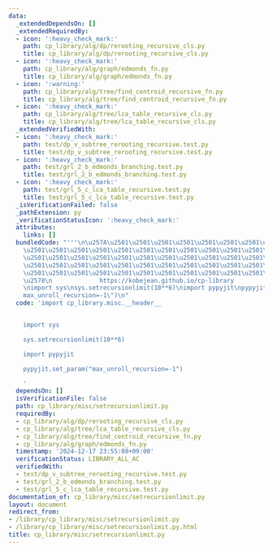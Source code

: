 ```yaml
---
data:
  _extendedDependsOn: []
  _extendedRequiredBy:
  - icon: ':heavy_check_mark:'
    path: cp_library/alg/dp/rerooting_recursive_cls.py
    title: cp_library/alg/dp/rerooting_recursive_cls.py
  - icon: ':heavy_check_mark:'
    path: cp_library/alg/graph/edmonds_fn.py
    title: cp_library/alg/graph/edmonds_fn.py
  - icon: ':warning:'
    path: cp_library/alg/tree/find_centroid_recursive_fn.py
    title: cp_library/alg/tree/find_centroid_recursive_fn.py
  - icon: ':heavy_check_mark:'
    path: cp_library/alg/tree/lca_table_recursive_cls.py
    title: cp_library/alg/tree/lca_table_recursive_cls.py
  _extendedVerifiedWith:
  - icon: ':heavy_check_mark:'
    path: test/dp_v_subtree_rerooting_recursive.test.py
    title: test/dp_v_subtree_rerooting_recursive.test.py
  - icon: ':heavy_check_mark:'
    path: test/grl_2_b_edmonds_branching.test.py
    title: test/grl_2_b_edmonds_branching.test.py
  - icon: ':heavy_check_mark:'
    path: test/grl_5_c_lca_table_recursive.test.py
    title: test/grl_5_c_lca_table_recursive.test.py
  _isVerificationFailed: false
  _pathExtension: py
  _verificationStatusIcon: ':heavy_check_mark:'
  attributes:
    links: []
  bundledCode: "'''\n\u257A\u2501\u2501\u2501\u2501\u2501\u2501\u2501\u2501\u2501\u2501\
    \u2501\u2501\u2501\u2501\u2501\u2501\u2501\u2501\u2501\u2501\u2501\u2501\u2501\
    \u2501\u2501\u2501\u2501\u2501\u2501\u2501\u2501\u2501\u2501\u2501\u2501\u2501\
    \u2501\u2501\u2501\u2501\u2501\u2501\u2501\u2501\u2501\u2501\u2501\u2501\u2501\
    \u2501\u2501\u2501\u2501\u2501\u2501\u2501\u2501\u2501\u2501\u2501\u2501\u2501\
    \u2578\n             https://kobejean.github.io/cp-library               \n'''\n\
    \nimport sys\nsys.setrecursionlimit(10**6)\nimport pypyjit\npypyjit.set_param(\"\
    max_unroll_recursion=-1\")\n"
  code: 'import cp_library.misc.__header__


    import sys

    sys.setrecursionlimit(10**6)

    import pypyjit

    pypyjit.set_param("max_unroll_recursion=-1")

    '
  dependsOn: []
  isVerificationFile: false
  path: cp_library/misc/setrecursionlimit.py
  requiredBy:
  - cp_library/alg/dp/rerooting_recursive_cls.py
  - cp_library/alg/tree/lca_table_recursive_cls.py
  - cp_library/alg/tree/find_centroid_recursive_fn.py
  - cp_library/alg/graph/edmonds_fn.py
  timestamp: '2024-12-17 23:55:08+09:00'
  verificationStatus: LIBRARY_ALL_AC
  verifiedWith:
  - test/dp_v_subtree_rerooting_recursive.test.py
  - test/grl_2_b_edmonds_branching.test.py
  - test/grl_5_c_lca_table_recursive.test.py
documentation_of: cp_library/misc/setrecursionlimit.py
layout: document
redirect_from:
- /library/cp_library/misc/setrecursionlimit.py
- /library/cp_library/misc/setrecursionlimit.py.html
title: cp_library/misc/setrecursionlimit.py
---
```

